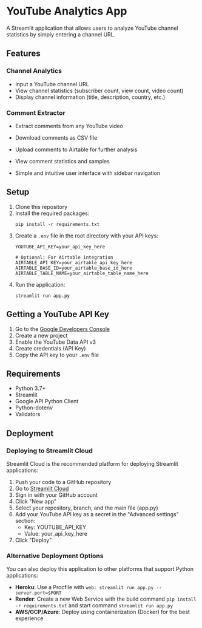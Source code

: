 # YouTube Analytics App

A Streamlit application that allows users to analyze YouTube channel statistics by simply entering a channel URL.

## Features

### Channel Analytics
- Input a YouTube channel URL
- View channel statistics (subscriber count, view count, video count)
- Display channel information (title, description, country, etc.)

### Comment Extractor
- Extract comments from any YouTube video
- Download comments as CSV file
- Upload comments to Airtable for further analysis
- View comment statistics and samples

- Simple and intuitive user interface with sidebar navigation

## Setup

1. Clone this repository
2. Install the required packages:
   ```
   pip install -r requirements.txt
   ```
3. Create a `.env` file in the root directory with your API keys:
   ```
   YOUTUBE_API_KEY=your_api_key_here
   
   # Optional: For Airtable integration
   AIRTABLE_API_KEY=your_airtable_api_key_here
   AIRTABLE_BASE_ID=your_airtable_base_id_here
   AIRTABLE_TABLE_NAME=your_airtable_table_name_here
   ```
4. Run the application:
   ```
   streamlit run app.py
   ```

## Getting a YouTube API Key

1. Go to the [Google Developers Console](https://console.developers.google.com/)
2. Create a new project
3. Enable the YouTube Data API v3
4. Create credentials (API Key)
5. Copy the API key to your `.env` file

## Requirements

- Python 3.7+
- Streamlit
- Google API Python Client
- Python-dotenv
- Validators

## Deployment

### Deploying to Streamlit Cloud

Streamlit Cloud is the recommended platform for deploying Streamlit applications:

1. Push your code to a GitHub repository
2. Go to [Streamlit Cloud](https://streamlit.io/cloud)
3. Sign in with your GitHub account
4. Click "New app"
5. Select your repository, branch, and the main file (app.py)
6. Add your YouTube API key as a secret in the "Advanced settings" section:
   - Key: YOUTUBE_API_KEY
   - Value: your_api_key_here
7. Click "Deploy"

### Alternative Deployment Options

You can also deploy this application to other platforms that support Python applications:

- **Heroku**: Use a Procfile with `web: streamlit run app.py --server.port=$PORT`
- **Render**: Create a new Web Service with the build command `pip install -r requirements.txt` and start command `streamlit run app.py`
- **AWS/GCP/Azure**: Deploy using containerization (Docker) for the best experience
